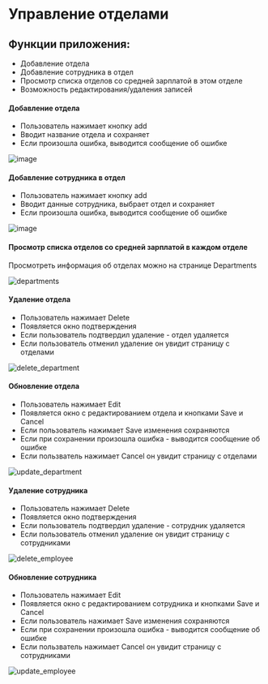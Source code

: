 # Управление отделами

## Функции приложения:
- Добавление отдела
- Добавление сотрудника в отдел
- Просмотр списка отделов со средней зарплатой в этом отделе
- Возможность редактирования/удаления записей

#### Добавление отдела
- Пользователь нажимает кнопку add
- Вводит название отдела и сохраняет
- Если произошла ошибка, выводится сообщение об ошибке

![image](https://user-images.githubusercontent.com/57502645/98658929-a822a580-2354-11eb-9f53-5196f431c10b.png)

#### Добавление сотрудника в отдел
- Пользователь нажимает кнопку add
- Вводит данные сотрудника, выбрает отдел и сохраняет
- Если произошла ошибка, выводится сообщение об ошибке

![image](https://user-images.githubusercontent.com/57502645/98658801-81fd0580-2354-11eb-99ef-f23a34614cb2.png)


#### Просмотр списка отделов со средней зарплатой в каждом отделе
Просмотреть информация об отделах можно на странице Departments

![departments](https://user-images.githubusercontent.com/57502645/98658145-c340e580-2353-11eb-8864-6969d17a9b41.png)

#### Удаление отдела
- Пользователь нажимает Delete
- Появляется окно подтверждения
- Если пользователь подтвердил удаление - отдел удаляется
- Если пользователь отменил удаление он увидит страницу с отделами

![delete_department](https://user-images.githubusercontent.com/57502645/98658515-30ed1180-2354-11eb-85d5-aae0cadcb4b7.png)

#### Обновление отдела
- Пользователь нажимает Edit
- Появляется окно с редактированием отдела и кнопками Save и Cancel
- Если пользователь нажимает Save изменения сохраняются
- Если при сохранении произошла ошибка - выводится сообщение об ошибке
- Если пользватель нажимает Cancel он увидит страницу с отделами

![update_department](https://user-images.githubusercontent.com/57502645/98658326-faaf9200-2353-11eb-9f84-31101b78df15.png)

#### Удаление сотрудника
- Пользователь нажимает Delete
- Появляется окно подтверждения
- Если пользователь подтвердил удаление - сотрудник удаляется
- Если пользователь отменил удаление он увидит страницу с сотрудниками

![delete_employee](https://user-images.githubusercontent.com/57502645/98657861-65140280-2353-11eb-9aa4-61fd0c5880f9.png)

#### Обновление сотрудника
- Пользователь нажимает Edit
- Появляется окно с редактированием сотрудника и кнопками Save и Cancel
- Если пользователь нажимает Save изменения сохраняются
- Если при сохранении произошла ошибка - выводится сообщение об ошибке
- Если пользватель нажимает Cancel он увидит страницу с сотрудниками

![update_employee](https://user-images.githubusercontent.com/57502645/98658445-187cf700-2354-11eb-9e1a-9a15d4600620.png)




